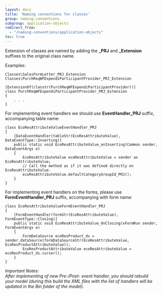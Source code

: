 ```yaml
---
layout: docs
title: 'Naming conventions for classes'
group: naming-conventions
subgroup: application-objects
redirect_from:
  - "/naming-conventions/application-objects"
toc: true
---
```


Extension of classes are named by adding the <b>_PRJ</b> and <b>_Extension</b> suffixes to the original class name.

Examples:

```
Classes\SalesFormLetter_PRJ_Extension
Classes\PurchReqWFExpendiParticipantProvider_PRJ_Extension
```
```
[ExtensionOf(classtr(PurchReqWFExpendiParticipantProvider))]
class PurchReqWFExpendiParticipantProvider_PRJ_Extension
{
	. . .
}
```

For implementing event handlers we should use <b>EventHandler_PRJ</b> suffix, accompanying table name:

```
class EcoResAttributeValueEventHandler_PRJ
{
    [DataEventHandler(tableStr(EcoResAttributeValue), DataEventType::Inserting)]
    public static void EcoResAttributeValue_onInserting(Common sender, DataEventArgs e)
    {
        EcoResAttributeValue ecoResAttributeValue = sender as EcoResAttributeValue;
        // Call the method as if it was defined directly on EcoResAttributeValue.
        ecoResAttributeValue.defaultCategoryGroupId_PRJ();
    }
}
```

For implementing event handlers on the forms, please use <b>FormEventHandler_PRJ</b> suffix, accompanying with form name:

```
class EcoResAttributeValueFormEventHandler_PRJ
{
    [FormEventHandler(formStr(EcoResAttributeValue), FormEventType::Closing)]
    public static void EcoResAttributeValue_OnClosing(xFormRun sender, FormEventArgs e)
    {
        FormDataSource ecoResProduct_ds = sender.dataSource(formDataSourceStr(EcoResAttributeValue, EcoResProductAttributeValue));
        EcoResProductAttributeValue ecoResAttributeValue = ecoResProduct_ds.cursor();
    }
}
```

_Important Notes:<br/>
After implementing of new _Pre_-/_Post_- event handler, you should rebuild your model (during this build the XML files with the list of handlers will be updated in the Bin folder of the model)._
